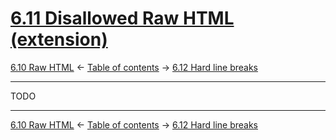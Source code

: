 # [6.11 Disallowed Raw HTML (extension)](https://higuma.github.io/github-flabored-markdown/#disallowed-raw-html-extension-)

[6.10 Raw HTML](raw-html.md)
← [Table of contents](index.md) →
[6.12 Hard line breaks](hard-line-breaks.md)

------------------------------------------------------------------------

TODO

------------------------------------------------------------------------

[6.10 Raw HTML](raw-html.md)
← [Table of contents](index.md) →
[6.12 Hard line breaks](hard-line-breaks.md)
